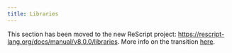 ```yaml
---
title: Libraries
---
```


This section has been moved to the new ReScript project: https://rescript-lang.org/docs/manual/v8.0.0/libraries. More info on the transition [here](https://rescript-lang.org/blog/bucklescript-is-rebranding).

